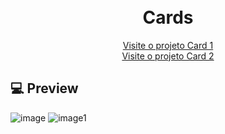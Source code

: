 <h1 align="center">
  <br>Cards</h1>
 

<p align="center">
  <a href="https://lab-cards.vercel.app/">Visite o projeto Card 1</a> <br />
  <a href="https://lab-cards-2.vercel.app/">Visite o projeto Card 2</a>

</p>


## 💻 Preview


![image](https://github.com/camilagsoares/lab-cards/assets/85360804/e81d6a00-82ec-43e9-9b0e-8c91470cb02e)
![image1](https://github.com/camilagsoares/lab-cards/assets/85360804/b002c75d-e421-4306-999f-3c104beffa31)
